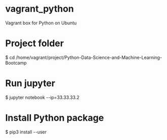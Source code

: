 # vagrant_python
Vagrant box for Python on Ubuntu

# Project folder
$ cd /home/vagrant/project/Python-Data-Science-and-Machine-Learning-Bootcamp

# Run jupyter
$ jupyter notebook --ip=33.33.33.2

# Install Python package
$ pip3 install --user <package name>
